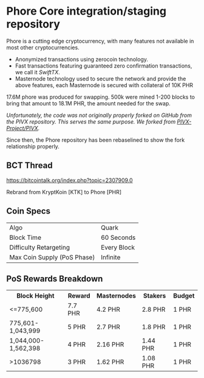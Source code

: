 Phore Core integration/staging repository
=====================================

Phore is a cutting edge cryptocurrency, with many features not available in most other cryptocurrencies.
- Anonymized transactions using zerocoin technology.
- Fast transactions featuring guaranteed zero confirmation transactions, we call it _SwiftTX_.
- Masternode technology used to secure the network and provide the above features, each Masternode is secured
  with collateral of 10K PHR

17.6M phore was produced for swapping. 500k were mined 1-200 blocks to bring that amount to 18.1M PHR, the amount needed for the swap.

_Unfortunately, the code was not originally properly forked on GitHub from the PIVX repository. This serves the same purpose. We forked from [PIVX-Project/PIVX](https://github.com/PIVX-Project/PIVX/)._

Since then, the Phore repository has been rebaselined to show the fork relationship properly.

## BCT Thread ##

https://bitcointalk.org/index.php?topic=2307909.0

Rebrand from KryptKoin [KTK] to Phore [PHR]

## Coin Specs ##
<table>
<tr><td>Algo</td><td>Quark</td></tr>
<tr><td>Block Time</td><td>60 Seconds</td></tr>
<tr><td>Difficulty Retargeting</td><td>Every Block</td></tr>
<tr><td>Max Coin Supply (PoS Phase)</td><td>Infinite</td></tr>
</table>

## PoS Rewards Breakdown ##

<table>
<th>Block Height</th><th>Reward</th><th>Masternodes</th><th>Stakers</th><th>Budget</th>
<tr><td><=775,600</td><td>7.7 PHR</td><td>4.2 PHR</td><td>2.8 PHR</td><td>1 PHR</td></tr>
<tr><td>775,601-1,043,999</td><td>5 PHR</td><td>2.7 PHR</td><td>1.8 PHR</td><td>1 PHR</td></tr>
<tr><td>1,044,000-1,562,398</td><td>4 PHR</td><td>2.16 PHR</td><td>1.44 PHR</td><td>1 PHR</td></tr>
<tr><td>>1036798</td><td>3 PHR</td><td>1.62 PHR</td><td>1.08 PHR</td><td>1 PHR</td></tr>
</table>
